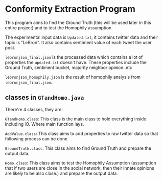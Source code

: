 # Conformity Extraction Program

This program aims to find the Ground Truth (this will be used later in this entire project) and to test the Homophily assumption. 

The experimental input data is `Updated.txt`; it contains twitter data and their topic is "LeBron".
It also contains sentiment value of each tweet the user post.

`lebronjson_final.json` is the processed data which contains a lot of properties the `updated.txt` doesn't have.
These properties include the Ground Truth, sentiment bucket, majority neighbor opinion..etc

`lebronjson_homophily.json` is the result of homophily analysis from `lebronjson_final.json`.

classes in `GTandHomo.java`
-------------------------
There're 4 classes, they are:

`GTandHomo.class`: This class is the main class to hold everything inside including IO. Where main function lays.

`AddValue.class`: This class aims to add properties to raw twitter data so that following process can be done.

`GroundTruth.class`: This class aims to find Ground Truth and prepare the output data.

`Homo.class`: This class aims to test the Homophily Assumption (assumption that if two users are close in the social network, then their innate opinions are likely to be also close.) and prepare the output data.

